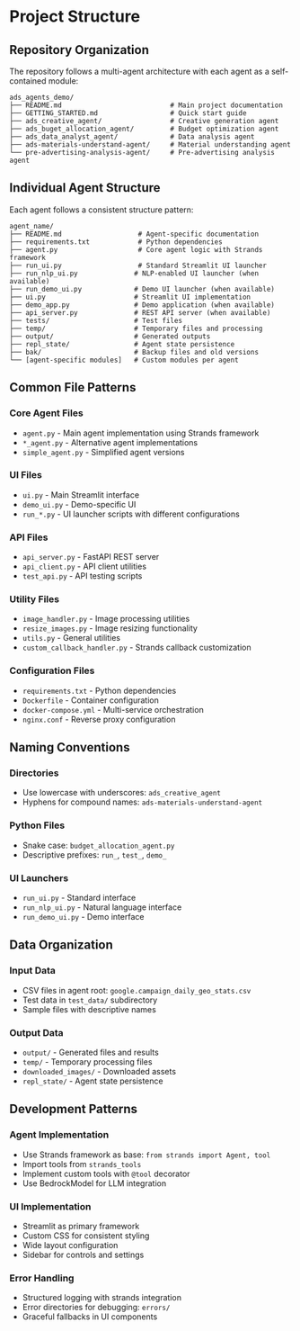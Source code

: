 # Project Structure

## Repository Organization

The repository follows a multi-agent architecture with each agent as a self-contained module:

```
ads_agents_demo/
├── README.md                           # Main project documentation
├── GETTING_STARTED.md                  # Quick start guide
├── ads_creative_agent/                 # Creative generation agent
├── ads_buget_allocation_agent/         # Budget optimization agent  
├── ads_data_analyst_agent/             # Data analysis agent
├── ads-materials-understand-agent/     # Material understanding agent
└── pre-advertising-analysis-agent/     # Pre-advertising analysis agent
```

## Individual Agent Structure

Each agent follows a consistent structure pattern:

```
agent_name/
├── README.md                   # Agent-specific documentation
├── requirements.txt            # Python dependencies
├── agent.py                    # Core agent logic with Strands framework
├── run_ui.py                   # Standard Streamlit UI launcher
├── run_nlp_ui.py              # NLP-enabled UI launcher (when available)
├── run_demo_ui.py             # Demo UI launcher (when available)
├── ui.py                      # Streamlit UI implementation
├── demo_app.py                # Demo application (when available)
├── api_server.py              # REST API server (when available)
├── tests/                     # Test files
├── temp/                      # Temporary files and processing
├── output/                    # Generated outputs
├── repl_state/                # Agent state persistence
├── bak/                       # Backup files and old versions
└── [agent-specific modules]   # Custom modules per agent
```

## Common File Patterns

### Core Agent Files
- `agent.py` - Main agent implementation using Strands framework
- `*_agent.py` - Alternative agent implementations
- `simple_agent.py` - Simplified agent versions

### UI Files
- `ui.py` - Main Streamlit interface
- `demo_ui.py` - Demo-specific UI
- `run_*.py` - UI launcher scripts with different configurations

### API Files
- `api_server.py` - FastAPI REST server
- `api_client.py` - API client utilities
- `test_api.py` - API testing scripts

### Utility Files
- `image_handler.py` - Image processing utilities
- `resize_images.py` - Image resizing functionality
- `utils.py` - General utilities
- `custom_callback_handler.py` - Strands callback customization

### Configuration Files
- `requirements.txt` - Python dependencies
- `Dockerfile` - Container configuration
- `docker-compose.yml` - Multi-service orchestration
- `nginx.conf` - Reverse proxy configuration

## Naming Conventions

### Directories
- Use lowercase with underscores: `ads_creative_agent`
- Hyphens for compound names: `ads-materials-understand-agent`

### Python Files
- Snake case: `budget_allocation_agent.py`
- Descriptive prefixes: `run_`, `test_`, `demo_`

### UI Launchers
- `run_ui.py` - Standard interface
- `run_nlp_ui.py` - Natural language interface
- `run_demo_ui.py` - Demo interface

## Data Organization

### Input Data
- CSV files in agent root: `google.campaign_daily_geo_stats.csv`
- Test data in `test_data/` subdirectory
- Sample files with descriptive names

### Output Data
- `output/` - Generated files and results
- `temp/` - Temporary processing files
- `downloaded_images/` - Downloaded assets
- `repl_state/` - Agent state persistence

## Development Patterns

### Agent Implementation
- Use Strands framework as base: `from strands import Agent, tool`
- Import tools from `strands_tools`
- Implement custom tools with `@tool` decorator
- Use BedrockModel for LLM integration

### UI Implementation
- Streamlit as primary framework
- Custom CSS for consistent styling
- Wide layout configuration
- Sidebar for controls and settings

### Error Handling
- Structured logging with strands integration
- Error directories for debugging: `errors/`
- Graceful fallbacks in UI components